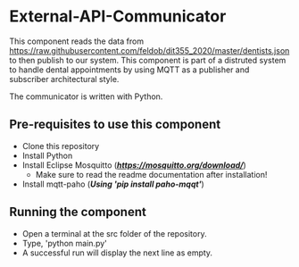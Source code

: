 # External-API-Communicator

This component reads the data from https://raw.githubusercontent.com/feldob/dit355_2020/master/dentists.json to then publish to our system.
This component is part of a distruted system to handle dental appointments by using MQTT as a publisher and subscriber architectural style.

The communicator is written with Python.

## Pre-requisites to use this component
- Clone this repository
- Install Python
- Install Eclipse Mosquitto (***https://mosquitto.org/download/***)
    - Make sure to read the readme documentation after installation!
- Install mqtt-paho (***Using 'pip install paho-mqqt'***)

## Running the component
- Open a terminal at the src folder of the repository.
- Type, 'python main.py'
- A successful run will display the next line as empty.